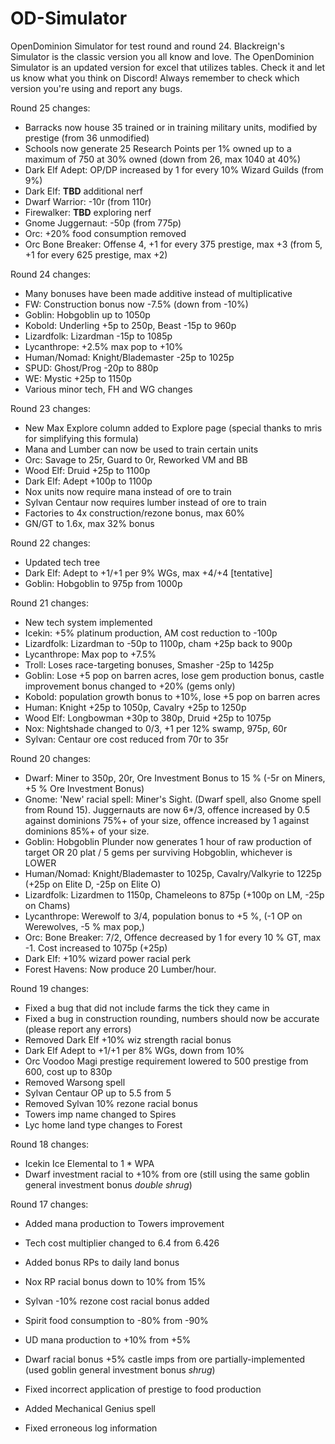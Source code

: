 # OD-Simulator

OpenDominion Simulator for test round and round 24. Blackreign's Simulator is the classic version you all know and love. The OpenDominion Simulator is an updated version for excel that utilizes tables. Check it and let us know what you think on Discord! Always remember to check which version you're using and report any bugs.

Round 25 changes:
* Barracks now house 35 trained or in training military units, modified by prestige (from 36 unmodified)
* Schools now generate 25 Research Points per 1% owned up to a maximum of 750 at 30% owned (down from 26, max 1040 at 40%)
* Dark Elf Adept: OP/DP increased by 1 for every 10% Wizard Guilds (from 9%)
* Dark Elf: **TBD** additional nerf
* Dwarf Warrior: -10r (from 110r)
* Firewalker: **TBD** exploring nerf
* Gnome Juggernaut: -50p (from 775p)
* Orc: +20% food consumption removed
* Orc Bone Breaker: Offense 4, +1 for every 375 prestige, max +3 (from 5, +1 for every 625 prestige, max +2)

Round 24 changes:
* Many bonuses have been made additive instead of multiplicative
* FW: Construction bonus now -7.5% (down from -10%)
* Goblin: Hobgoblin up to 1050p
* Kobold: Underling +5p to 250p, Beast -15p to 960p
* Lizardfolk: Lizardman -15p to 1085p
* Lycanthrope: +2.5% max pop to +10%
* Human/Nomad: Knight/Blademaster -25p to 1025p
* SPUD: Ghost/Prog -20p to 880p
* WE: Mystic +25p to 1150p
* Various minor tech, FH and WG changes

Round 23 changes:
* New Max Explore column added to Explore page (special thanks to mris for simplifying this formula)
* Mana and Lumber can now be used to train certain units
* Orc: Savage to 25r, Guard to 0r, Reworked VM and BB
* Wood Elf: Druid +25p to 1100p
* Dark Elf: Adept +100p to 1100p
* Nox units now require mana instead of ore to train
* Sylvan Centaur now requires lumber instead of ore to train
* Factories to 4x construction/rezone bonus, max 60%
* GN/GT to 1.6x, max 32% bonus

Round 22 changes:
* Updated tech tree
* Dark Elf: Adept to +1/+1 per 9% WGs, max +4/+4 [tentative]
* Goblin: Hobgoblin to 975p from 1000p

Round 21 changes:
* New tech system implemented
* Icekin: +5% platinum production, AM cost reduction to -100p
* Lizardfolk: Lizardman to -50p to 1100p, cham +25p back to 900p
* Lycanthrope: Max pop to +7.5%
* Troll: Loses race-targeting bonuses, Smasher -25p to 1425p
* Goblin: Lose +5 pop on barren acres, lose gem production bonus, castle improvement bonus changed to +20% (gems only)
* Kobold: population growth bonus to +10%, lose +5 pop on barren acres
* Human: Knight +25p to 1050p, Cavalry +25p to 1250p
* Wood Elf: Longbowman +30p to 380p, Druid +25p to 1075p
* Nox: Nightshade changed to 0/3, +1 per 12% swamp, 975p, 60r
* Sylvan: Centaur ore cost reduced from 70r to 35r

Round 20 changes:
* Dwarf: Miner to 350p, 20r, Ore Investment Bonus to 15 % (-5r on Miners, +5 % Ore Investment Bonus)
* Gnome: 'New' racial spell: Miner's Sight. (Dwarf spell, also Gnome spell from Round 15). Juggernauts are now 6*/3, offence increased by 0.5 against dominions 75%+ of your size, offence increased by 1 against dominions 85%+ of your size.
* Goblin: Hobgoblin Plunder now generates 1 hour of raw production of target OR 20 plat / 5 gems per surviving Hobgoblin, whichever is LOWER
* Human/Nomad: Knight/Blademaster to 1025p, Cavalry/Valkyrie to 1225p (+25p on Elite D, -25p on Elite O)
* Lizardfolk: Lizardmen to 1150p, Chameleons to 875p (+100p on LM, -25p on Chams)
* Lycanthrope: Werewolf to 3/4, population bonus to +5 %, (-1 OP on Werewolves, -5 % max pop,)
* Orc: Bone Breaker: 7/2, Offence decreased by 1 for every 10 % GT, max -1.  Cost increased to 1075p (+25p)
* Dark Elf: +10% wizard power racial perk
* Forest Havens: Now produce 20 Lumber/hour.

Round 19 changes:
* Fixed a bug that did not include farms the tick they came in
* Fixed a bug in construction rounding, numbers should now be accurate (please report any errors)
* Removed Dark Elf +10% wiz strength racial bonus
* Dark Elf Adept to +1/+1 per 8% WGs, down from 10%
* Orc Voodoo Magi prestige requirement lowered to 500 prestige from 600, cost up to 830p
* Removed Warsong spell
* Sylvan Centaur OP up to 5.5 from 5
* Removed Sylvan 10% rezone racial bonus
* Towers imp name changed to Spires
* Lyc home land type changes to Forest

Round 18 changes:
* Icekin Ice Elemental to 1 * WPA
* Dwarf investment racial to +10% from ore (still using the same goblin general investment bonus *double shrug*)

Round 17 changes:
* Added mana production to Towers improvement
* Tech cost multiplier changed to 6.4 from 6.426
* Added bonus RPs to daily land bonus
* Nox RP racial bonus down to 10% from 15%
* Sylvan -10% rezone cost racial bonus added
* Spirit food consumption to -80% from -90%
* UD mana production to +10% from +5%
* Dwarf racial bonus +5% castle imps from ore partially-implemented (used goblin general investment bonus *shrug*)

* Fixed incorrect application of prestige to food production
* Added Mechanical Genius spell
* Fixed erroneous log information
